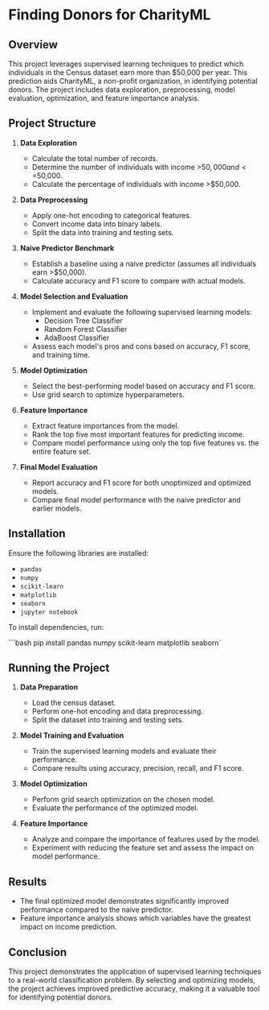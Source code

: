 # Finding Donors for CharityML

## Overview
This project leverages supervised learning techniques to predict which individuals in the Census dataset earn more than $50,000 per year. This prediction aids CharityML, a non-profit organization, in identifying potential donors. The project includes data exploration, preprocessing, model evaluation, optimization, and feature importance analysis.

## Project Structure

1. **Data Exploration**
   - Calculate the total number of records.
   - Determine the number of individuals with income >$50,000 and <=$50,000.
   - Calculate the percentage of individuals with income >$50,000.

2. **Data Preprocessing**
   - Apply one-hot encoding to categorical features.
   - Convert income data into binary labels.
   - Split the data into training and testing sets.

3. **Naive Predictor Benchmark**
   - Establish a baseline using a naive predictor (assumes all individuals earn >$50,000).
   - Calculate accuracy and F1 score to compare with actual models.

4. **Model Selection and Evaluation**
   - Implement and evaluate the following supervised learning models:
     - Decision Tree Classifier
     - Random Forest Classifier
     - AdaBoost Classifier
   - Assess each model's pros and cons based on accuracy, F1 score, and training time.

5. **Model Optimization**
   - Select the best-performing model based on accuracy and F1 score.
   - Use grid search to optimize hyperparameters.

6. **Feature Importance**
   - Extract feature importances from the model.
   - Rank the top five most important features for predicting income.
   - Compare model performance using only the top five features vs. the entire feature set.

7. **Final Model Evaluation**
   - Report accuracy and F1 score for both unoptimized and optimized models.
   - Compare final model performance with the naive predictor and earlier models.

## Installation

Ensure the following libraries are installed:

- `pandas`
- `numpy`
- `scikit-learn`
- `matplotlib`
- `seaborn`
- `jupyter notebook`

To install dependencies, run:

```bash pip install pandas numpy scikit-learn matplotlib seaborn`


## Running the Project

1. **Data Preparation**
   - Load the census dataset.
   - Perform one-hot encoding and data preprocessing.
   - Split the dataset into training and testing sets.

2. **Model Training and Evaluation**
   - Train the supervised learning models and evaluate their performance.
   - Compare results using accuracy, precision, recall, and F1 score.

3. **Model Optimization**
   - Perform grid search optimization on the chosen model.
   - Evaluate the performance of the optimized model.

4. **Feature Importance**
   - Analyze and compare the importance of features used by the model.
   - Experiment with reducing the feature set and assess the impact on model performance.

## Results

- The final optimized model demonstrates significantly improved performance compared to the naive predictor.
- Feature importance analysis shows which variables have the greatest impact on income prediction.

## Conclusion
This project demonstrates the application of supervised learning techniques to a real-world classification problem. By selecting and optimizing models, the project achieves improved predictive accuracy, making it a valuable tool for identifying potential donors.

